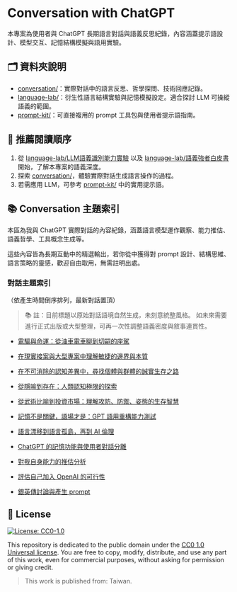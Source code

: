 # Conversation with ChatGPT

本專案為使用者與 ChatGPT 長期語言對話與語義反思紀錄，內容涵蓋提示語設計、模型交互、記憶結構模擬與語用實驗。

## 🗂️ 資料夾說明

- [conversation/](./conversation/)：實際對話中的語言反思、哲學探問、技術回應記錄。
- [language-lab/](./language-lab/)：衍生性語言結構實驗與記憶模擬設定。適合探討 LLM 可操縱語義的範圍。
- [prompt-kit/](./prompt-kit/)：可直接複用的 prompt 工具包與使用者提示語指南。

## 🧭 推薦閱讀順序

1. 從 [language-lab/LLM語義識別能力實驗](./language-lab/LLM語義識別能力實驗.md) 以及 [language-lab/語義強者白皮書](/language-lab/語義強者白皮書.md) 開始，了解本專案的語義深度。
2. 探索 [conversation/](./conversation/)，體驗實際對話生成語言操作的過程。
3. 若需應用 LLM，可參考 [prompt-kit/](./prompt-kit/) 中的實用提示語。

## 📚 Conversation 主題索引

本區為我與 ChatGPT 實際對話的內容紀錄，涵蓋語言模型運作觀察、能力推估、語義哲學、工具概念生成等。

這些內容皆為長期互動中的精選輸出，若你從中獲得對 prompt 設計、結構思維、語言策略的靈感，歡迎自由取用，無需註明出處。

### 對話主題索引

（依產生時間倒序排列，最新對話置頂）

> 📚 註：目前標題以原始對話語境自然生成，未刻意統整風格。
> 如未來需要進行正式出版或大型整理，可再一次性調整語義密度與敘事連貫性。

- [電驅與命運：從油車電車聊到切嗣的座駕](./conversation/topic/電驅與命運：從油車電車聊到切嗣的座駕.topic.md)

- [在現實接案與大型專案中理解敏捷的邊界與本質](./conversation/topic/在現實接案與大型專案中理解敏捷的邊界與本質.topic.md)

- [在不可消除的認知差異中，尋找個體與群體的誠實生存之路](./conversation/topic/在不可消除的認知差異中，尋找個體與群體的誠實生存之路.topic.md)

- [從隱喻到存在：人類認知極限的探索](./conversation/topic/從隱喻到存在：人類認知極限的探索.topic.md)

- [從武術比喻到投資市場：理解攻防、防禦、姿態的生存智慧](./conversation/topic/從武術比喻到投資市場：理解攻防、防禦、姿態的生存智慧.topic.md)

- [記憶不是關鍵，語場才是：GPT 語用重構能力測試](./conversation/topic/記憶不是關鍵，語場才是：GPT語用重構能力測試.topic.md)

- [語言漂移到語言孤島，再到 AI 倫理](./conversation/topic/語言漂移到語言孤島，再到AI倫理.topic.md)

- [ChatGPT 的記憶功能與使用者對話分離](./conversation/topic/ChatGPT的記憶功能與使用者對話分離.topic.md)

- [對我自身能力的推估分析](./conversation/topic/對我自身能力的推估分析.topic.md)

- [評估自己加入 OpenAI 的可行性](./conversation/topic/評估自己加入OpenAI的可行性.topic.md)

- [銀英傳討論與產生 prompt](./conversation/topic/銀英傳討論與產生prompt.topic.md)

## 🪪 License

[![License: CC0-1.0](https://img.shields.io/badge/License-CC0%201.0-lightgrey.svg)](https://creativecommons.org/publicdomain/zero/1.0/)

This repository is dedicated to the public domain under the [CC0 1.0 Universal license](https://creativecommons.org/publicdomain/zero/1.0/).
You are free to copy, modify, distribute, and use any part of this work, even for commercial purposes, without asking for permission or giving credit.

> This work is published from: Taiwan.
